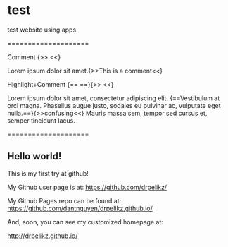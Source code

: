 # test
test website using apps

====================

Comment {>> <<}

Lorem ipsum dolor sit amet.{>>This is a comment<<}

Highlight+Comment {== ==}{>> <<}

Lorem ipsum dolor sit amet, consectetur adipiscing elit. {==Vestibulum at orci magna. Phasellus augue justo, sodales eu pulvinar ac, vulputate eget nulla.==}{>>confusing<<} Mauris massa sem, tempor sed cursus et, semper tincidunt lacus.


[//]: # (This may be the most platform independent comment)
[//]: # (dantnguyen.github.io)
====================

## Hello world!

This is my first try at github!

My Github user page is at: 
https://github.com/drpelikz/

My Github Pages repo can be found at:  
https://github.com/dantnguyen/drpelikz.github.io/

And, soon, you can see my customized homepage at:

http://drpelikz.github.io/
